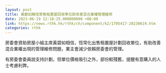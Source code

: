 ```yaml
---
layout: post
title: 黃碧如稱恆常售租置屋回收單位助改善混合業權管理維修
date: 2023-06-19 12:18:25.000000000 +08:00
link: https://news.rthk.hk/rthk/ch/component/k2/1705417-20230619.htm
categories: rthk
---
```


房委會資助房屋小組主席黃碧如相信，恆常化出售租置屋計劃回收單位，有助改善混合業權出現的管理維修問題，業主會減少依賴房委會的管理。

有房委會委員說支持計劃，但單位價格吸引之外，部份較殘舊，提醒有意購入的人士考慮利弊。
